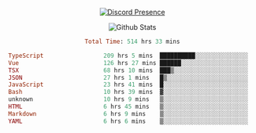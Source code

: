 <!DOCTYPE html>
<body>
<div align="center">

  [![Discord Presence](https://lanyard.cnrad.dev/api/576097150359044106)](https://discord.com/users/576097150359044106)
  
  ![Github Stats](https://github-readme-stats.vercel.app/api?username=verycrunchy&show_icons=true&theme=radical)

<!--START_SECTION:waka-->

```ruby
Total Time: 514 hrs 33 mins

TypeScript                 209 hrs 5 mins  ██████████░░░░░░░░░░░░░░░   40.64 %
Vue                        126 hrs 27 mins ██████░░░░░░░░░░░░░░░░░░░   24.58 %
TSX                        68 hrs 10 mins  ███▒░░░░░░░░░░░░░░░░░░░░░   13.25 %
JSON                       27 hrs 1 mins   █▒░░░░░░░░░░░░░░░░░░░░░░░   05.25 %
JavaScript                 23 hrs 41 mins  █░░░░░░░░░░░░░░░░░░░░░░░░   04.60 %
Bash                       10 hrs 39 mins  ▓░░░░░░░░░░░░░░░░░░░░░░░░   02.07 %
unknown                    10 hrs 9 mins   ▒░░░░░░░░░░░░░░░░░░░░░░░░   01.97 %
HTML                       6 hrs 45 mins   ▒░░░░░░░░░░░░░░░░░░░░░░░░   01.31 %
Markdown                   6 hrs 9 mins    ▒░░░░░░░░░░░░░░░░░░░░░░░░   01.20 %
YAML                       6 hrs 6 mins    ▒░░░░░░░░░░░░░░░░░░░░░░░░   01.19 %
```

<!--END_SECTION:waka-->
</div>
</body>
</html>

